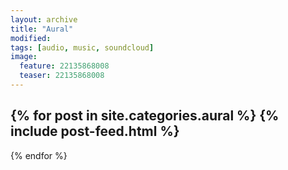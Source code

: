 ```yaml
---
layout: archive
title: "Aural"
modified:
tags: [audio, music, soundcloud]
image:
  feature: 22135868008
  teaser: 22135868008
---
```


{% for post in site.categories.aural %}
  {% include post-feed.html %}
  ---
{% endfor %}